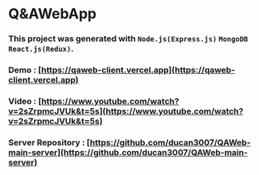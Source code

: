# Q&AWebApp

### This project was generated with `Node.js(Express.js)`  `MongoDB`  `React.js(Redux)`.

### Demo : [https://qaweb-client.vercel.app](https://qaweb-client.vercel.app)

### Video : [https://www.youtube.com/watch?v=2sZrpmcJVUk&t=5s](https://www.youtube.com/watch?v=2sZrpmcJVUk&t=5s)

### Server Repository : [https://github.com/ducan3007/QAWeb-main-server](https://github.com/ducan3007/QAWeb-main-server)




